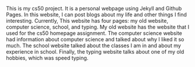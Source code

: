 This is my cs50 project. It is a personal webpage using Jekyll and Github Pages. In this website, I can post blogs about my life and other things I find interesting. Currently, This website has four pages: my old website, computer science, school, and typing. My old website has the website that I used for the cs50 homepage assignment. The computer science website had information about computer science and talked about why I liked it so much. The school website talked about the classes I am in and about my experience in school. Finally, the typing website talks about one of my old hobbies, which was speed typing.
